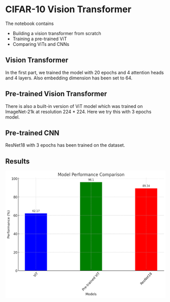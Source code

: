 # CIFAR-10 Vision Transformer
The notebook contains
* Building a vision transformer from scratch
* Training a pre-trained ViT 
* Comparing ViTs and CNNs


## Vision Transformer
In the first part, we trained the model with 20 epochs and 4 attention heads and 4 layers. Also embedding dimension has been set to 64.


## Pre-trained Vision Transformer
There is also a built-in version of ViT model which was trained on ImageNet-21k at resolution 224 * 224. Here we try this with 3 epochs model.

## Pre-trained CNN
ResNet18 with 3 epochs has been trained on the dataset.

## Results
<img src="res.png" alt="pic" width="600" height="400">
